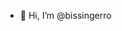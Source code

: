 - 👋 Hi, I’m @bissingerro
 <!---
- 👀 I’m interested in ...
- 🌱 I’m currently learning ...
- 💞️ I’m looking to collaborate on ...
- 📫 How to reach me ...


bissingerro/bissingerro is a ✨ special ✨ repository because its `README.md` (this file) appears on your GitHub profile.
You can click the Preview link to take a look at your changes.
--->
